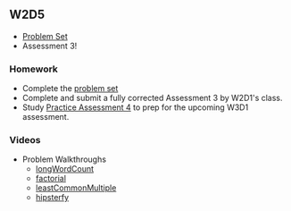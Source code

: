## W2D5

+ [Problem Set][w2d5-pset]
+ Assessment 3!


### Homework

+ Complete the [problem set][w2d5-pset]
+ Complete and submit a fully corrected Assessment 3 by W2D1's class.
+ Study [Practice Assessment 4][practice-4] to prep for the upcoming W3D1 assessment.

### Videos

+ Problem Walkthroughs
  + [longWordCount](https://vimeo.com/209638787/72f6e85e1e)
  + [factorial](https://vimeo.com/209638682/0dd8adea77)
  + [leastCommonMultiple](https://vimeo.com/209638756/664dedbc06)
  + [hipsterfy](https://vimeo.com/209638705/bcfb6a056d)

[w2d5-pset]: ./w2d5_pset.zip
[practice-4]: /practice_assessments/practice_4
